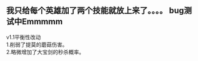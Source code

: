 我只给每个英雄加了两个技能就放上来了。。。。
bug测试中Emmmmm
--------------
v1.1平衡性改动<br />
1.削弱了提莫的蘑菇伤害。<br />
2.略微增加了大宝剑的秒杀概率。<br />
